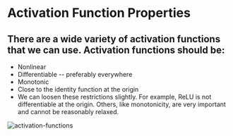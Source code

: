 # Activation Function Properties
## There are a wide variety of activation functions that we can use. Activation functions should be:
   - Nonlinear
   - Differentiable -- preferably everywhere
   - Monotonic
   - Close to the identity function at the origin
- We can loosen these restrictions slightly. For example, ReLU is not differentiable at the origin. Others, like monotonicity, are very important and cannot be reasonably relaxed.

 ![activation-functions](https://github.com/Ragdha-Elgaidi/Machine-Learning-Fundamentals/assets/76912120/13b8dc2c-bfc8-47eb-bc35-28c0937a5be5)
